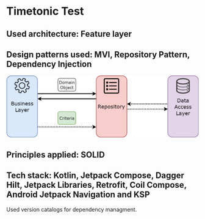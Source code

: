 # Timetonic Test

## Used architecture: Feature layer


## Design patterns used: MVI, Repository Pattern, Dependency Injection
![Repository pattern](https://raw.githubusercontent.com/Madold/Timetonictest/main/repository_pattern.png)

## Principles applied: SOLID

## Tech stack: Kotlin, Jetpack Compose, Dagger Hilt, Jetpack Libraries, Retrofit, Coil Compose, Android Jetpack Navigation and KSP

Used version catalogs for dependency managment.





